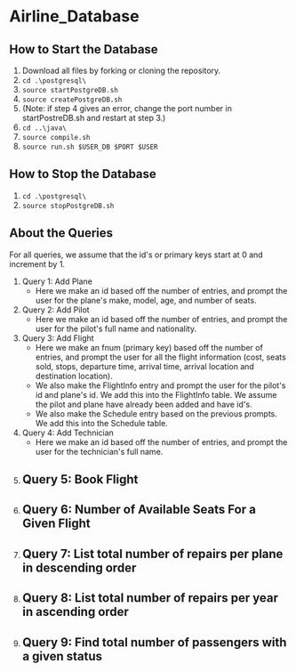 # Airline_Database

## How to Start the Database
1. Download all files by forking or cloning the repository.
2. `cd .\postgresql\`
3. `source startPostgreDB.sh`
4. `source createPostgreDB.sh`
5. (Note: if step 4 gives an error, change the port number in startPostreDB.sh and restart at step 3.)
6. `cd ..\java\`
7. `source compile.sh`
8. `source run.sh $USER_DB $PORT $USER`

## How to Stop the Database
1. `cd .\postgresql\`
2. `source stopPostgreDB.sh`

## About the Queries
For all queries, we assume that the id's or primary keys start at 0 and increment by 1.
1. Query 1: Add Plane
    - Here we make an id based off the number of entries, and prompt the user for the plane's make, model, age, and number of seats.
2. Query 2: Add Pilot
    - Here we make an id based off the number of entries, and prompt the user for the pilot's full name and nationality.
3. Query 3: Add Flight
    - Here we make an fnum (primary key) based off the number of entries, and prompt the user for all the flight information (cost, seats sold, stops, departure time, arrival time, arrival location and destination location).
    - We also make the FlightInfo entry and prompt the user for the pilot's id and plane's id. We add this into the FlightInfo table. We assume the pilot and plane have already been added and have id's. 
    - We also make the Schedule entry based on the previous prompts. We add this into the Schedule table.
4. Query 4: Add Technician
    - Here we make an id based off the number of entries, and prompt the user for the technician's full name. 
5. Query 5: Book Flight
    - 
6. Query 6: Number of Available Seats For a Given Flight
    -
7. Query 7: List total number of repairs per plane in descending order
    -
8. Query 8: List total number of repairs per year in ascending order
    -
9. Query 9: Find total number of passengers with a given status
    -